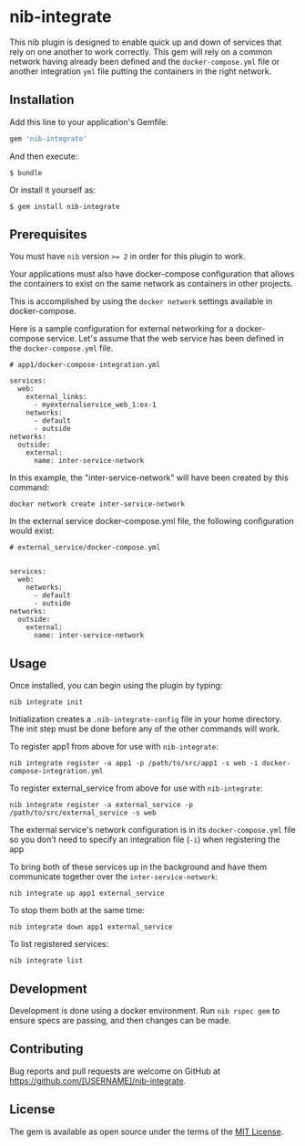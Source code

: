 # nib-integrate

This nib plugin is designed to enable quick up and down of services that rely
on one another to work correctly. This gem will rely on a common network
having already been defined and the `docker-compose.yml` file or another
integration `yml` file putting the containers in the right network.

## Installation

Add this line to your application's Gemfile:

```ruby
gem 'nib-integrate'
```

And then execute:

    $ bundle

Or install it yourself as:

    $ gem install nib-integrate

## Prerequisites

You must have `nib` version `>= 2` in order for this plugin to work.

Your applications must also have docker-compose configuration that allows
the containers to exist on the same network as containers in other projects.

This is accomplished by using the `docker network` settings available in
docker-compose.

Here is a sample configuration for external networking for a docker-compose
service. Let's assume that the web service has been defined in the
`docker-compose.yml` file.

```
# app1/docker-compose-integration.yml

services:
  web:
    external_links:
      - myexternalservice_web_1:ex-1
    networks:
      - default
      - outside
networks:
  outside:
    external:
      name: inter-service-network
```

In this example, the "inter-service-network" will have been created by this command:

```
docker network create inter-service-network
```

In the external service docker-compose.yml file, the following configuration
would exist:

```
# external_service/docker-compose.yml


services:
  web:
    networks:
      - default
      - outside
networks:
  outside:
    external:
      name: inter-service-network
```

## Usage

Once installed, you can begin using the plugin by typing:

```
nib integrate init
```

Initialization creates a `.nib-integrate-config` file in your home directory.
The init step must be done before any of the other commands will work.

To register app1 from above for use with `nib-integrate`:

```
nib integrate register -a app1 -p /path/to/src/app1 -s web -i docker-compose-integration.yml
```

To register external_service from above for use with `nib-integrate`:

```
nib integrate register -a external_service -p /path/to/src/external_service -s web
```

The external service's network configuration is in its `docker-compose.yml` file
so you don't need to specify an integration file (`-i`) when registering the app

To bring both of these services up in the background and have them communicate
together over the `inter-service-network`:

```
nib integrate up app1 external_service
```

To stop them both at the same time:

```
nib integrate down app1 external_service
```

To list registered services:

```
nib integrate list
```

## Development

Development is done using a docker environment. Run `nib rspec gem` to ensure
specs are passing, and then changes can be made.

## Contributing

Bug reports and pull requests are welcome on GitHub at https://github.com/[USERNAME]/nib-integrate.

## License

The gem is available as open source under the terms of the [MIT License](https://opensource.org/licenses/MIT).

